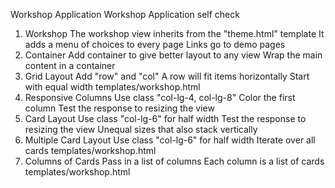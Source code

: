 Workshop Application
Workshop Application self check
1. Workshop
The workshop view inherits from the "theme.html" template
It adds a menu of choices to every page
Links go to demo pages
2. Container
Add container to give better layout to any view
Wrap the main content in a container
3. Grid Layout
Add "row" and "col"
A row will fit items horizontally
Start with equal width
templates/workshop.html
4. Responsive Columns
Use class "col-lg-4, col-lg-8"
Color the first column
Test the response to resizing the view
5. Card Layout
Use class "col-lg-6" for half width
Test the response to resizing the view
Unequal sizes that also stack vertically
6. Multiple Card Layout
Use class "col-lg-6" for half width
Iterate over all cards
templates/workshop.html
7. Columns of Cards
Pass in a list of columns
Each column is a list of cards
templates/workshop.html